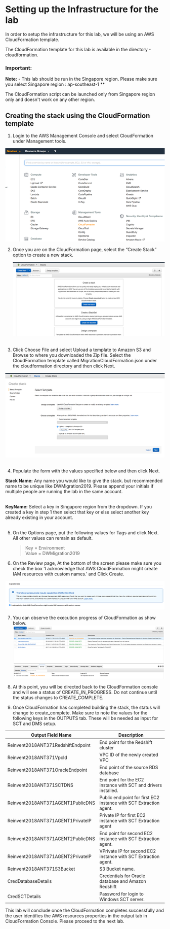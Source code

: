 # Setting up the Infrastructure for the lab

In order to setup the infrastructure for this lab, we will be using an AWS CloudFormation template.

The CloudFormation template for this lab is available in the directory - cloudformation.

### **Important:**
**Note:** - This lab should be run in the Singapore region. Please make sure you select Singapore region : ap-southeast-1 **

The CloudFormation script can be launched only from Singapore region only and doesn't work on any other region.

## Creating the stack using the CloudFormation template

1. Login to the AWS Management Console and select CloudFormation under Management tools.  

  ![](img/lab1-image1.png)  

2. Once you are on the CloudFormation page, select the “Create Stack” option to create a new stack.

    ![](img/lab1-image01.png)   
    <br/>

3. Click Choose File and select Upload a template to Amazon S3 and Browse to where you downloaded the Zip file. Select the CloudFormation template called MigrationCloudFormation.json under the cloudformation directory and then click Next.   

  ![](img/lab1-image03.png)   
  <br/>

4. Populate the form with the values specified below and then click Next.    

  **Stack Name:**	Any name you would like to give the stack. but recommended name to be unique like DWMigration2019. Please append your initials if multiple people are running the lab in the same account.   
  <br/>

  **KeyName:**	Select a key in Singapore region from the dropdown. If you created a key in step 1 then select that key or else select another key already existing in your account.  
  <br/>

5. On the Options page, put the following values for Tags and click Next.  All other values can remain as default.

      > Key = Environment   
      > Value = DWMigration2019

6. On the Review page, At the bottom of the screen please make sure you check the box ‘I acknowledge that AWS CloudFormation might create IAM resources with custom names.’ and Click Create.

  ![CloudFormation-Acknowledgement](img/lab1-image5.png)


7. You can observe the execution progress of CloudFormation as show below.
  ![CloudFormation-Progress](img/lab1-image6.png)


8. At this point, you will be directed back to the CloudFormation console and will see a status of CREATE_IN_PROGRESS.  Do not continue until the status changes to CREATE_COMPLETE.


9. Once CloudFormation has completed building the stack, the status will change to create_complete. Make sure to note the values for the following keys in the OUTPUTS tab. These will be needed as input for SCT and DMS setup.

  | Output Field Name | Description |
  | --- | --- |
  | Reinvent2018ANT371RedshiftEndpoint | End point for the Redshift cluster |
  | Reinvent2018ANT371VpcId | VPC ID of the newly created VPC |
  | Reinvent2018ANT371OracleEndpoint | End point of the source RDS database |
  | Reinvent2018ANT371SCTDNS | End point for the EC2 instance with SCT and drivers installed. |
  | Reinvent2018ANT371AGENT1PublicDNS | Public end point for first EC2 instance with SCT Extraction agent. |
  | Reinvent2018ANT371AGENT1PrivateIP | Private IP for first EC2 instance with SCT Extraction agent |
  | Reinvent2018ANT371AGENT2PublicDNS | End point for second EC2 instance with SCT Extraction agent. |
  | Reinvent2018ANT371AGENT2PrivateIP | VPrivate IP for second EC2 instance with SCT Extraction agent. |
  | Reinvent2018ANT371S3Bucket | S3 Bucket name. |
  | CredDatabaseDetails | Credentials for Oracle database and Amazon Redshift |
  | CredSCTDetails | Password for login to Windows SCT server. |


This lab will conclude once the CloudFormation completes successfully and the user identifies the AWS resources properties in the output tab in CloudFormation Console.   Please proceed to the next lab.
